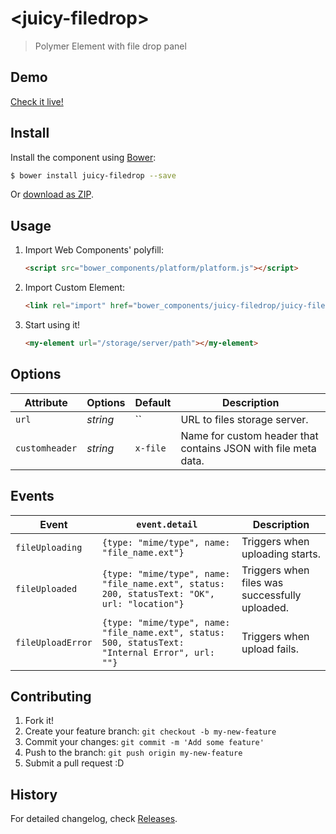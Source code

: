 # &lt;juicy-filedrop&gt;

> Polymer Element with file drop panel

## Demo

[Check it live!](http://Juicy.github.io/juicy-filedrop)

## Install

Install the component using [Bower](http://bower.io/):

```sh
$ bower install juicy-filedrop --save
```

Or [download as ZIP](https://github.com/Juicy/juicy-filedrop/archive/gh-pages.zip).

## Usage

1. Import Web Components' polyfill:

    ```html
    <script src="bower_components/platform/platform.js"></script>
    ```

2. Import Custom Element:

    ```html
    <link rel="import" href="bower_components/juicy-filedrop/juicy-filedrop.html">
    ```

3. Start using it!

    ```html
    <my-element url="/storage/server/path"></my-element>
    ```

## Options

Attribute      | Options  | Default  | Description
---            | ---      | ---      | ---
`url`          | *string* | ``       | URL to files storage server.
`customheader` | *string* | `x-file` | Name for custom header that contains JSON with file meta data.

## Events

Event           | `event.detail` | Description
---             | --- | ---
`fileUploading` | `{type: "mime/type", name: "file_name.ext"}` | Triggers when uploading starts.
`fileUploaded` | `{type: "mime/type", name: "file_name.ext", status: 200, statusText: "OK", url: "location"}` | Triggers when files was successfully uploaded.
`fileUploadError` | `{type: "mime/type", name: "file_name.ext", status: 500, statusText: "Internal Error", url: ""}` | Triggers when upload fails.


## Contributing

1. Fork it!
2. Create your feature branch: `git checkout -b my-new-feature`
3. Commit your changes: `git commit -m 'Add some feature'`
4. Push to the branch: `git push origin my-new-feature`
5. Submit a pull request :D

## History

For detailed changelog, check [Releases](https://github.com/Juicy/juicy-filedrop/releases).
